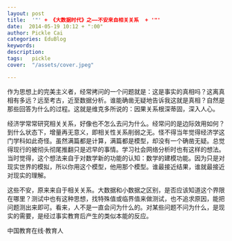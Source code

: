 ```yaml
---
layout: post  
title:  '"' + 《大数据时代》之——不安来自相关关系  + '"'
date:  2014-05-19 10:12 + ":00" 
author: Pickle Cai  
categories: EduBlog  
keywords: 
description:   
tags:	pickle   
cover:  "/assets/cover.jpeg"  

---  
```

    
作为思想上的完美主义者，经常拷问的一个问题就是：这是事实的真相吗？这离真相有多远？远至考古，近至数据分析。谁能确凿无疑地告诉我这就是真相？自然是那些回答为什么的过程。这就是维克多所说的：因果关系根深蒂固，深入人心。

经济学常常研究相关关系，好像也不怎么去问为什么。经常问的是边际效用如何？到什么状态下，增量再无意义，即相关性关系削弱之无。怪不得当年觉得经济学这门学科如此奇怪。虽然满篇都是计算，满篇都是模型，却没有一个确凿无疑。总觉得现行的被彻头彻尾推翻只是迟早的事情。学习社会网络分析时也有这样的想法。当时觉得，这个想法来自于对数学新的功能的认知：数学的建模功能。因为只是对现实世界的模拟，所以你用这个模型，他用那个模型。谁最接近结果，谁就最接近对现实的理解。

这些不安，原来来自于相关关系。大数据和小数据之区别，是否应该知道这个界限在哪里？测试中也有这种思想，找特殊值或临界值来做测试，也不追求原因，能把问题测出来即可。看来，人不是一直会问为什么的。对某些问题不问为什么，是现实的需要，是经过事实教育后产生的类似本能的反应。



		    
 中国教育在线·教育人

